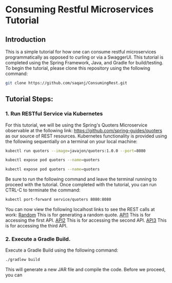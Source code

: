 # Consuming Restful Microservices Tutorial
## Introduction
This is a simple tutorial for how one can consume restful microservices programmatically as opposed to curling or via a SwaggerUI. This tutorial is completed using the Spring Framework, Java, and Gradle for build/testing. To begin the tutorial, please clone this repository using the following command:
```bash
git clone https://github.com/saqanj/ConsumingRest.git
```
## Tutorial Steps:
### 1. Run RESTful Service via Kubernetes
For this tutorial, we will be using the Spring's Quoters Microservice observable at the following link: https://github.com/spring-guides/quoters as our source of REST resources. Kubernetes functionality is provided using the following sequentially on a terminal on your local machine:
```bash
kubectl run quoters --image=javajon/quoters:1.0.0 --port=8080
```
```bash
kubectl expose pod quoters --name=quoters
```
```bash
kubectl expose pod quoters --name=quoters
```
Be sure to run the following command and leave the terminal running to proceed with the tutorial. Once completed with the tutorial, you can run CTRL-C to terminate the command:
```bash
kubectl port-forward service/quoters 8080:8080
```
You can now view the following localhost links to see the REST calls at work:
[Random](http://localhost:8080/api/random) This is for generating a random quote.
[API1](http://localhost:8080/api1) This is for accessing the first API.
[API2](http://localhost:8080/api2) This is for accessing the second API.
[API3](http://localhost:8080/api3) This is for accessing the third API.

### 2. Execute a Gradle Build.
Execute a Gradle Build using the following command:
```bash
./gradlew build
```
This will generate a new JAR file and compile the code. Before we proceed, you can 
